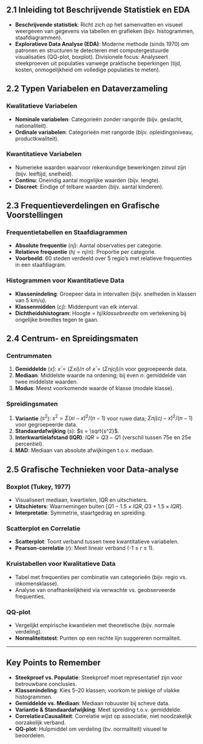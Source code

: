 ## 2.1 Inleiding tot Beschrijvende Statistiek en EDA

- **Beschrijvende statistiek**: Richt zich op het samenvatten en visueel weergeven van gegevens via tabellen en grafieken (bijv. histogrammen, staafdiagrammen).
- **Exploratieve Data Analyse (EDA)**: Moderne methode (sinds 1970) om patronen en structuren te detecteren met computergestuurde visualisaties (QQ-plot, boxplot).
  Divisionele focus: Analyseert steekproeven uit populaties vanwege praktische beperkingen (tijd, kosten, onmogelijkheid om volledige populaties te meten).

## 2.2 Typen Variabelen en Dataverzameling

### Kwalitatieve Variabelen

- **Nominale variabelen**: Categorieën zonder rangorde (bijv. geslacht, nationaliteit).
- **Ordinale variabelen**: Categorieën met rangorde (bijv. opleidingsniveau, productkwaliteit).

### Kwantitatieve Variabelen

- Numerieke waarden waarvoor rekenkundige bewerkingen zinvol zijn (bijv. leeftijd, snelheid).
- **Continu**: Oneindig aantal mogelijke waarden (bijv. lengte).
- **Discreet**: Eindige of telbare waarden (bijv. aantal kinderen).

## 2.3 Frequentieverdelingen en Grafische Voorstellingen

### Frequentietabellen en Staafdiagrammen

- **Absolute frequentie** ($nj$): Aantal observaties per categorie.
- **Relatieve frequentie** ($hj = nj/n$): Proportie per categorie.
- **Voorbeeld**: 60 steden verdeeld over 5 regio’s met relatieve frequenties in een staafdiagram.

### Histogrammen voor Kwantitatieve Data

- **Klassenindeling**: Groepeer data in intervallen (bijv. snelheden in klassen van 5 km/u).
- **Klassenmidden** ($cj$): Middenpunt van elk interval.
- **Dichtheidshistogram**: Hoogte = $hj / klassebreedte$ om vertekening bij ongelijke breedtes tegen te gaan.

## 2.4 Centrum- en Spreidingsmaten

### Centrummaten

1. **Gemiddelde** ($x̄$):
   $x̄ = (Σxi) / n$ of $x̄ = (Σnjcj) / n$ voor gegroepeerde data.
2. **Mediaan**: Middelste waarde na ordening; bij even $n$: gemiddelde van twee middelste waarden.
3. **Modus**: Meest voorkomende waarde of klasse (modale klasse).

### Spreidingsmaten

1. **Variantie** ($s^2$):
   $s^2 = Σ(xi - x̄)^2 / (n-1)$ voor ruwe data; $Σnj(cj - x̄)^2 / (n-1)$ voor gegroepeerde data.
2. **Standaardafwijking** ($s$): $s = \sqrt{s^2}$.
3. **Interkwartielafstand (IQR)**:
   $IQR = Q3 - Q1$ (verschil tussen 75e en 25e percentiel).
4. **MAD**: Mediaan van absolute afwijkingen t.o.v. mediaan.

## 2.5 Grafische Technieken voor Data-analyse

### Boxplot (Tukey, 1977)

- Visualiseert mediaan, kwartielen, IQR en uitschieters.
- **Uitschieters**: Waarnemingen buiten $[Q1 - 1.5×IQR, Q3 + 1.5×IQR]$.
- **Interpretatie**: Symmetrie, staartgedrag en spreiding.

### Scatterplot en Correlatie

- **Scatterplot**: Toont verband tussen twee kwantitatieve variabelen.
- **Pearson-correlatie** ($r$): Meet lineair verband (-1 ≤ $r$ ≤ 1).

### Kruistabellen voor Kwalitatieve Data

- Tabel met frequenties per combinatie van categorieën (bijv. regio vs. inkomensklasse).
- Analyse van onafhankelijkheid via verwachte vs. geobserveerde frequenties.

### QQ-plot

- Vergelijkt empirische kwantielen met theoretische (bijv. normale verdeling).
- **Normaliteitstest**: Punten op een rechte lijn suggereren normaliteit.

---

## Key Points to Remember

- **Steekproef vs. Populatie**: Steekproef moet representatief zijn voor betrouwbare conclusies.
- **Klassenindeling**: Kies 5–20 klassen; voorkom te piekige of vlakke histogrammen.
- **Gemiddelde vs. Mediaan**: Mediaan robuuster bij scheve data.
- **Variantie & Standaardafwijking**: Meet spreiding t.o.v. gemiddelde.
- **Correlatie≠Causaliteit**: Correlatie wijst op associatie, niet noodzakelijk oorzakelijk verband.
- **QQ-plot**: Hulpmiddel om verdeling (bv. normaliteit) visueel te beoordelen.
